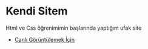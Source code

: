 # Kendi Sitem 

Html ve Css öğrenimimin başlarında yaptığım ufak site


- [Canlı Görüntülemek İçin](https://murat-candan.netlify.app/)


```
